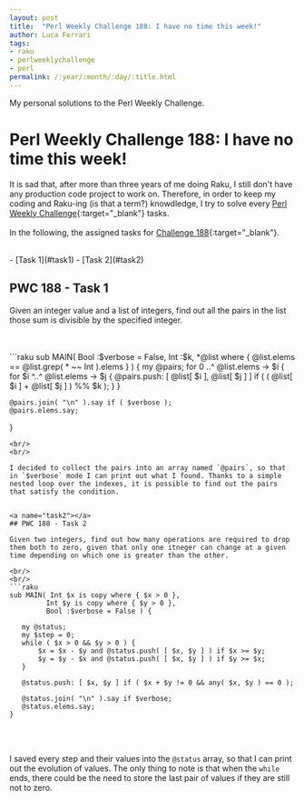 ```yaml
---
layout: post
title:  "Perl Weekly Challenge 188: I have no time this week!"
author: Luca Ferrari
tags:
- raku
- perlweeklychallenge
- perl
permalink: /:year/:month/:day/:title.html
---
```

My personal solutions to the Perl Weekly Challenge.

# Perl Weekly Challenge 188: I have no time this week!

It is sad that, after more than three years of me doing Raku, I still don't have any production code project to work on.
Therefore, in order to keep my coding and Raku-ing (is that a term?) knowdledge, I try to solve every  [Perl Weekly Challenge](https://perlweeklychallenge.org/){:target="_blank"} tasks.
<br/>
<br/>
In the following, the assigned tasks for [Challenge 188](https://perlweeklychallenge.org/blog/perl-weekly-challenge-0188/){:target="_blank"}.

<br/>
- [Task 1](#task1)
- [Task 2](#task2)



<a name="task1"></a>
## PWC 188 - Task 1

Given an integer value and a list of integers, find out all the pairs in the list those sum is divisible by the specified integer.

<br/>
<br/>
```raku
sub MAIN( Bool :$verbose = False, Int :$k, *@list where { @list.elems == @list.grep( * ~~ Int ).elems } ) {
    my @pairs;
    for 0 ..^ @list.elems -> $i {
        for $i ^..^ @list.elems -> $j {
            @pairs.push: [ @list[ $i ], @list[ $j ] ] if ( ( @list[ $i ] + @list[ $j ] ) %% $k );
        }
    }

    @pairs.join( "\n" ).say if ( $verbose );
    @pairs.elems.say;
}


 ```
<br/>
<br/>

I decided to collect the pairs into an array named `@pairs`, so that in `$verbose` mode I can print out what I found. Thanks to a simple nested loop over the indexes, it is possible to find out the pairs that satisfy the condition.


<a name="task2"></a>
## PWC 188 - Task 2

Given two integers, find out how many operations are required to drop them both to zero, given that only one itneger can change at a given time depending on which one is greater than the other.

<br/>
<br/>
```raku
sub MAIN( Int $x is copy where { $x > 0 },
          Int $y is copy where { $y > 0 },
          Bool :$verbose = False ) {

    my @status;
    my $step = 0;
    while ( $x > 0 && $y > 0 ) {
        $x = $x - $y and @status.push( [ $x, $y ] ) if $x >= $y;
        $y = $y - $x and @status.push( [ $x, $y ] ) if $y >= $x;
    }

    @status.push: [ $x, $y ] if ( $x + $y != 0 && any( $x, $y ) == 0 );

    @status.join( "\n" ).say if $verbose;
    @status.elems.say;
}

```
<br/>
<br/>

I saved every step and their values into the `@status` array, so that I can print out the evolution of values.
The only thing to note is that when the `while` ends, there could be the need to store the last pair of values if they are still not to zero.
